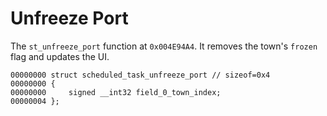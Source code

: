 # Unfreeze Port
The `st_unfreeze_port` function at `0x004E94A4`.
It removes the town's `frozen` flag and updates the UI.

```
00000000 struct scheduled_task_unfreeze_port // sizeof=0x4
00000000 {
00000000     signed __int32 field_0_town_index;
00000004 };
```